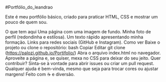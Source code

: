 #Portfólio_do_leandrao

Este é meu portfólio básico, criado para praticar HTML, CSS e mostrar um pouco de quem sou.

O que tem aqui
Uma página com uma imagem de fundo.
Minha foto de perfil (redondinha e estilosa).
Um texto rápido apresentando minha formação.
Links para redes sociais (GitHub e Instagram).
Como ver
Baixe o projeto ou clone o repositório:
bash
Copiar
Editar
git clone (https://palozi.github.io/Portifolio/)
Abra o arquivo index.html no navegador.
Aproveite a página e, se quiser, mexa no CSS para deixar do seu jeito.
Quer contribuir?
Sinta-se à vontade para abrir issues ou criar um pull request.
Qualquer ajuda é bem-vinda, mesmo que seja para trocar cores ou ajustar margens!
Feito com ☕ e diversão.
